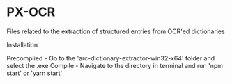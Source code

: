 # PX-OCR
Files related to the extraction of structured entries from OCR'ed dictionaries


Installation

Precomplied - Go to the 'arc-dictionary-extractor-win32-x64' folder and select the .exe
Compile - Navigate to the directory in terminal and run 'npm start' or 'yarn start'
